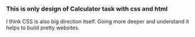 ### This is only design of Calculator task with css and html

I think CSS is also big direction itself. Going more deeper and understand it helps to build pretty websites.